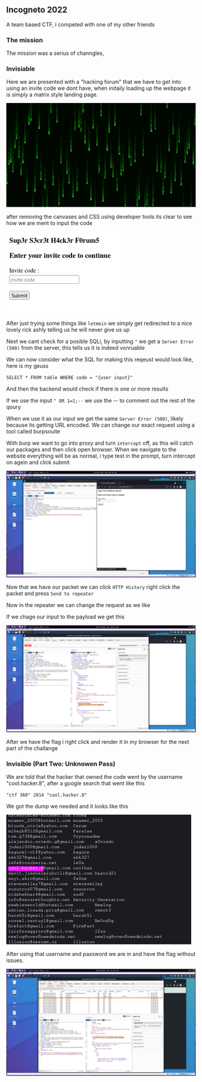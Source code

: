 ## Incogneto 2022

A team based CTF, i competed with one of my other friends

### The mission

The mission was a serius of channgles, 

### Invisiable 

Here we are presented with a "hacking forum" that we have to get into using an invite code we dont have, when initaily loading up the webpage it is simply a matrix style landing page.

![Image of the landing page](assets/invisable1.png)

after removing the canvases and CSS using developer tools its clear to see how we are ment to input the code

![The login screen](assets/invisable2.png)

After just trying some things like `letmein` we simply get redirected to a nice lovely rick ashly telling us he will never give us up

Next we cant check for a posible SQLi, by inputting `"` we get a `Server Error (500)` from the server, this tells us it is indeed vonruable

We can now consider what the SQL for making this reqeust would look like, here is my geuss

```
SELECT * FROM table WHERE code = "{user input}"
```

And then the backend would check if there is one or more results

If we use the input `" OR 1=1;--` we use the -- to comment out the rest of the qoury

When we use it as our input we get the same `Server Error (500)`, likely because its getting URL encoded. We can change our exact request using a tool called burpsouite

With burp we want to go into proxy and turn `intercept` off, as this will catch our packages and then click open browser. When we navigate to the website everything will be as normal, i type test in the prompt, turn intercept on agein and click submit 

![Burp running the browser](assets/invisable3.png)

Now that we have our packet we can click `HTTP History` right click the packet and press `Send to repeater`

Now in the repeater we can change the request as we like

If we chage our input to the payload we get this

![We got the flag :D](assets/invisable4.png)

After we have the flag i right click and render it in my browser for the next part of the challange

### Invisible (Part Two: Unknowen Pass)

We are told that the hacker that owned the code went by the username "cool.hacker.8", after a google search that went like this

```
"ctf 360" 2014 "cool.hacker.8"
```

We got the dump we needed and it looks like this

![Password Dump](https://github.com/logicguy1/CTF-Writeups/blob/main/assets/unknown1.png)

After using that username and password we are in and have the flag without issues.

![Anddd we have the flag!!](assets/unknown2.png)


